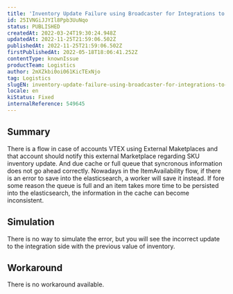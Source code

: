 ```yaml
---
title: 'Inventory Update Failure using Broadcaster for Integrations to Notify External Marketplace'
id: 25IVNGiJJYIl8Ppb3UuNqo
status: PUBLISHED
createdAt: 2022-03-24T19:30:24.948Z
updatedAt: 2022-11-25T21:59:06.502Z
publishedAt: 2022-11-25T21:59:06.502Z
firstPublishedAt: 2022-05-18T18:06:41.252Z
contentType: knownIssue
productTeam: Logistics
author: 2mXZkbi0oi061KicTExNjo
tag: Logistics
slugEN: inventory-update-failure-using-broadcaster-for-integrations-to-notify-external-marketplace
locale: en
kiStatus: Fixed
internalReference: 549645
---
```


## Summary



There is a flow in case of accounts VTEX using External Maketplaces and that account should notify this external Marketplace regarding SKU inventory update. And due cache or full queue that syncronous information does not go ahead correctly.
Nowadays in the ItemAvailability flow, if there is an error to save into the elasticsearch, a worker will save it instead. If fore some reason the queue is full and an item takes more time to be persisted into the elasticsearch, the information in the cache can become inconsistent.




## Simulation



There is no way to simulate the error, but you will see the incorrect update to the integration side with the previous value of inventory.




## Workaround



There is no workaround available.

